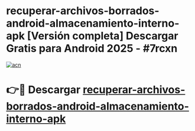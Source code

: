 # recuperar-archivos-borrados-android-almacenamiento-interno-apk  [Versión completa] Descargar Gratis para Android 2025 - #7rcxn

[![acn](https://github.com/user-attachments/assets/0f9c940e-d8b0-45ae-aac7-cd30a18b3e1c)](https://apps.freeplayer.one?title=recuperar-archivos-borrados-android-almacenamiento-interno-apk&ref=9F)

# 👉🔴 Descargar [recuperar-archivos-borrados-android-almacenamiento-interno-apk](https://apps.freeplayer.one?title=recuperar-archivos-borrados-android-almacenamiento-interno-apk&ref=9F)
